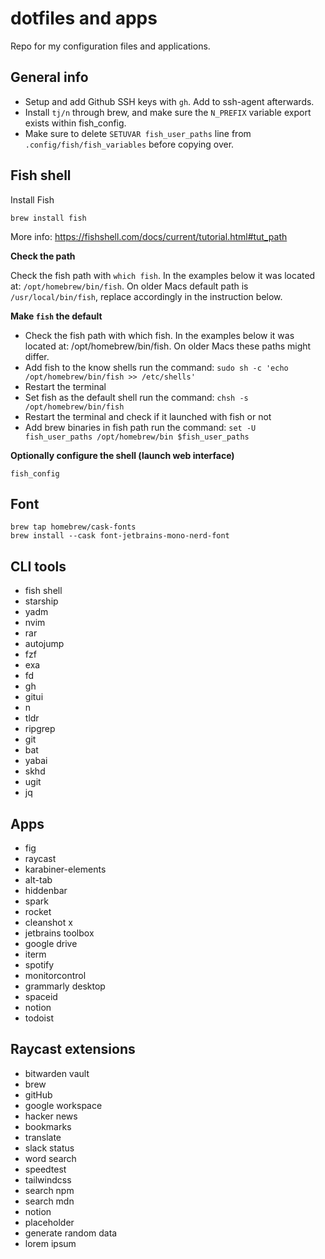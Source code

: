 # dotfiles and apps

Repo for my configuration files and applications.

## General info

* Setup and add Github SSH keys with `gh`. Add to ssh-agent afterwards.  
* Install `tj/n` through brew, and make sure the `N_PREFIX` variable export exists within fish_config.  
* Make sure to delete `SETUVAR fish_user_paths` line from `.config/fish/fish_variables` before copying over.

## Fish shell

Install Fish

`brew install fish`

More info: https://fishshell.com/docs/current/tutorial.html#tut_path

**Check the path**

Check the fish path with `which fish`. In the examples below it was located at: `/opt/homebrew/bin/fish`. 
On older Macs default path is `/usr/local/bin/fish`, replace accordingly in the instruction below.

**Make `fish` the default**

* Check the fish path with which fish. In the examples below it was located at: /opt/homebrew/bin/fish. On older Macs these paths might differ.
* Add fish to the know shells run the command: `sudo sh -c 'echo /opt/homebrew/bin/fish >> /etc/shells'`
* Restart the terminal
* Set fish as the default shell run the command: `chsh -s /opt/homebrew/bin/fish`
* Restart the terminal and check if it launched with fish or not
* Add brew binaries in fish path run the command: `set -U fish_user_paths /opt/homebrew/bin $fish_user_paths`

**Optionally configure the shell (launch web interface)**

`fish_config`



## Font
`brew tap homebrew/cask-fonts`  
`brew install --cask font-jetbrains-mono-nerd-font`

## CLI tools

* fish shell
* starship
* yadm
* nvim
* rar
* autojump
* fzf
* exa
* fd
* gh
* gitui
* n
* tldr
* ripgrep
* git
* bat
* yabai
* skhd
* ugit
* jq


## Apps

* fig
* raycast
* karabiner-elements
* alt-tab
* hiddenbar
* spark
* rocket
* cleanshot x
* jetbrains toolbox
* google drive
* iterm
* spotify
* monitorcontrol
* grammarly desktop
* spaceid
* notion
* todoist

## Raycast extensions

* bitwarden vault
* brew
* gitHub
* google workspace
* hacker news 
* bookmarks
* translate
* slack status
* word search
* speedtest
* tailwindcss
* search npm
* search mdn
* notion
* placeholder
* generate random data
* lorem ipsum
